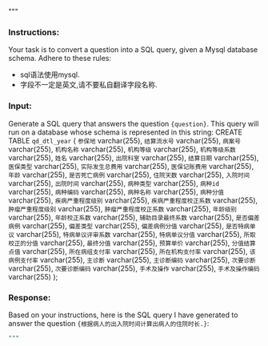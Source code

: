 """
### Instructions:
Your task is to convert a question into a SQL query, given a Mysql database schema.
Adhere to these rules:
- sql语法使用mysql.
- 字段不一定是英文,请不要私自翻译字段名称.

### Input:
Generate a SQL query that answers the question `{question}`.
This query will run on a database whose schema is represented in this string:
CREATE TABLE `qd_dtl_year` (
  `参保地` varchar(255),
  `结算流水号` varchar(255),
  `病案号` varchar(255),
  `机构名称` varchar(255),
  `机构等级` varchar(255),
  `机构等级系数` varchar(255),
  `姓名` varchar(255),
  `出院科室` varchar(255),
  `结算日期` varchar(255),
  `医保类型` varchar(255),
  `实际发生总费用` varchar(255),
  `医保记账费用` varchar(255),
  `年龄` varchar(255),
  `是否死亡病例` varchar(255),
  `住院天数` varchar(255),
  `入院时间` varchar(255),
  `出院时间` varchar(255),
  `病种类型` varchar(255),
  `病种id` varchar(255),
  `病种编码` varchar(255),
  `病种名称` varchar(255),
  `病种分值` varchar(255),
  `疾病严重程度级别` varchar(255),
  `疾病严重程度校正系数` varchar(255),
  `肿瘤严重程度级别` varchar(255),
  `肿瘤严重程度校正系数` varchar(255),
  `年龄级别` varchar(255),
  `年龄校正系数` varchar(255),
  `辅助目录最终系数` varchar(255),
  `是否偏差病例` varchar(255),
  `偏差类型` varchar(255),
  `偏差病例分值` varchar(255),
  `是否特病单议` varchar(255),
  `特病单议评审系数` varchar(255),
  `特病单议分值` varchar(255),
  `所取校正的分值` varchar(255),
  `最终分值` varchar(255),
  `预算单价` varchar(255),
  `分值结算点值` varchar(255),
  `所在病组支付率` varchar(255),
  `所在机构支付率` varchar(255),
  `该病例支付率` varchar(255),
  `主诊断` varchar(255),
  `主诊断编码` varchar(255),
  `次要诊断` varchar(255),
  `次要诊断编码` varchar(255),
  `手术及操作` varchar(255),
  `手术及操作编码` varchar(255)
);

### Response:
Based on your instructions, here is the SQL query I have generated to answer the question `{根据病人的出入院时间计算出病人的住院时长.}`:
```sql
"""